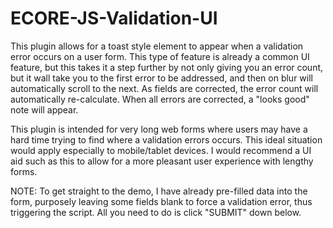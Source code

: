 # ECORE-JS-Validation-UI

This plugin allows for a toast style element to appear when a validation error occurs on a user form. This type of feature is already a common UI feature, but this takes it a step further by not only giving you an error count, but it wall take you to the first error to be addressed, and then on blur will automatically scroll to the next. As fields are corrected, the error count will automatically re-calculate. When all errors are corrected, a "looks good" note will appear.

This plugin is intended for very long web forms where users may have a hard time trying to find where a validation errors occurs. This ideal situation would apply especially to mobile/tablet devices. I would recommend a UI aid such as this to allow for a more pleasant user experience with lengthy forms.

NOTE: To get straight to the demo, I have already pre-filled data into the form, purposely leaving some fields blank to force a validation error, thus triggering the script. All you need to do is click "SUBMIT" down below.
